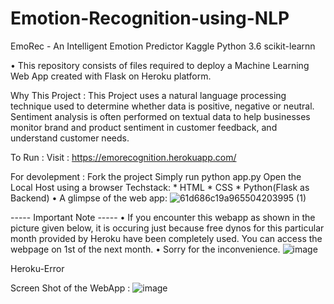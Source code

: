 # Emotion-Recognition-using-NLP
EmoRec - An Intelligent Emotion Predictor
Kaggle Python 3.6 scikit-learnn

• This repository consists of files required to deploy a Machine Learning Web App created with Flask on Heroku platform.

Why This Project :
This Project uses a natural language processing technique used to determine whether data is positive, negative or neutral. Sentiment analysis is often performed on textual data to help businesses monitor brand and product sentiment in customer feedback, and understand customer needs.

To Run :
Visit : https://emorecognition.herokuapp.com/

For devolepment :
Fork the project
Simply run python app.py
Open the Local Host using a browser
Techstack:
         * HTML
         * CSS
         * Python(Flask as Backend)
• A glimpse of the web app:
![61d686c19a965504203995 (1)](https://user-images.githubusercontent.com/67098940/148363457-ae074e51-8ac3-45c6-84cb-1658ffefc9e4.gif)



----- Important Note -----
• If you encounter this webapp as shown in the picture given below, it is occuring just because free dynos for this particular month provided by Heroku have been completely used. You can access the webpage on 1st of the next month.
• Sorry for the inconvenience.
![image](https://user-images.githubusercontent.com/67098940/148363551-d39c8963-6458-4fdc-a2c5-8c495f619287.png)

Heroku-Error

Screen Shot of the WebApp : 
![image](https://user-images.githubusercontent.com/67098940/148364059-b287749c-db7c-45af-b22d-28838b475074.png)


